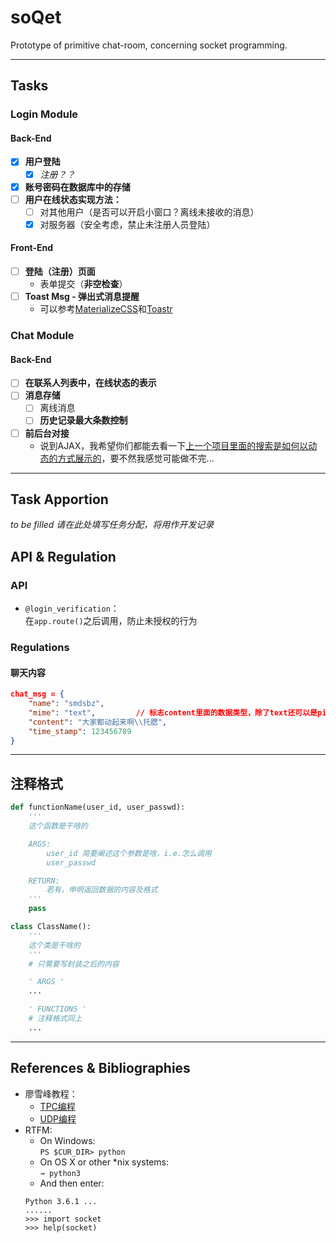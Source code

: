 # soQet
Prototype of primitive chat-room, concerning socket programming.

---

## Tasks

### Login Module
#### Back-End
- [x] **用户登陆<br>**
	- [x] *注册？？*
- [x] **账号密码在数据库中的存储**
- [ ] **用户在线状态实现方法：**<br>
	- [ ] 对其他用户（是否可以开启小窗口？离线未接收的消息）
	- [x] 对服务器（安全考虑，禁止未注册人员登陆）

#### Front-End
- [ ] **登陆（注册）页面**<br>
	- 表单提交（**非空检查**）
- [ ] **Toast Msg - 弹出式消息提醒**<br>
	- 可以参考[MaterializeCSS](http://materializecss.com/dialogs.html)和[Toastr](http://codeseven.github.io/toastr/)


### Chat Module
#### Back-End
- [ ] **在联系人列表中，在线状态的表示**
- [ ] **消息存储**
	- [ ] 离线消息
	- [ ] **历史记录最大条数控制**
- [ ] **前后台对接**
    - 说到AJAX，我希望你们都能去看一下[上一个项目里面的搜索是如何以动态的方式展示的](https://github.com/smdsbz/NewsHorizon/blob/master/main.py#L109)，要不然我感觉可能做不完...

---

<!-- ## Project Structure
### Directory Structure Overview
```
soQet/
|
|-- utils/
|   |-- __init__.py
|   |-- user/           // including database operations
|   |   |-- ???
|   |-- chat_utils/
|   |   |-- ???
|   |-- ???
|
|-- database/           // user_info, chat_msg & other cache
|   |-- chat_rooms/
|   |-- P2P_chats/
|   |-- user.db
|       |-- ID      TEXT    PRIMARY KEY     NOT NULL
|       |-- PASSWD  TEXT                    NOT NULL    // HASHed
|       |-- TITLES  TEXT
|
|-- static/
|   |-- img/
|   |-- js/
|   |   |-- front_end.js
|   |   |-- various_kinds_of_joints.js
|   |-- css/
|   |-- other_essential_stuffes
|
|-- templates/
|
|-- main.py
|
|-- globalvar.py
    |-- DATABASE    // database node
    |-- OTHER_GLOBAL_VARS
``` -->

## Task Apportion
*to be filled*
*请在此处填写任务分配，将用作开发记录*


## API & Regulation
### API
- `@login_verification`：  
    在`app.route()`之后调用，防止未授权的行为  



### Regulations

#### 聊天内容
```json
chat_msg = {
    "name": "smdsbz",
    "mime": "text",         // 标志content里面的数据类型，除了text还可以是pic（图片）等
    "content": "大家都动起来啊\\托腮",
    "time_stamp": 123456789
}
```



---------------------------------------------------------

## 注释格式
```python
def functionName(user_id, user_passwd):
    '''
    这个函数是干啥的

    ARGS:
        user_id 简要阐述这个参数是啥，i.e.怎么调用
        user_passwd

    RETURN:
        若有，申明返回数据的内容及格式
    '''
    pass
```


```python
class ClassName():
    '''
    这个类是干啥的
    '''
    # 只需要写封装之后的内容

    ' ARGS '
    ...

    ' FUNCTIONS '
    # 注释格式同上
    ...
```




---


## References & Bibliographies
- 廖雪峰教程：  
	- [TPC编程](http://www.liaoxuefeng.com/wiki/0014316089557264a6b348958f449949df42a6d3a2e542c000/001432004374523e495f640612f4b08975398796939ec3c000)
	- [UDP编程](http://www.liaoxuefeng.com/wiki/0014316089557264a6b348958f449949df42a6d3a2e542c000/001432004977916a212e2168e21449981ad65cd16e71201000)
- RTFM:
	- On Windows:<br>
		`PS $CUR_DIR> python`
	- On OS X or other \*nix systems:<br>
		`→ python3`<br>
	- And then enter:
	```
	Python 3.6.1 ...
	......
	>>> import socket
	>>> help(socket)
	```
